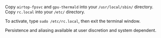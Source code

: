 Copy `airtop-fpsvc` and `gpu-thermald` into your `/usr/local/sbin/` directory.
Copy `rc.local` into your `/etc/` directory.

To activate, type `sudo /etc/rc.local`, then exit the terminal window.

Persistence and aliasing available at user discretion and system dependent.

